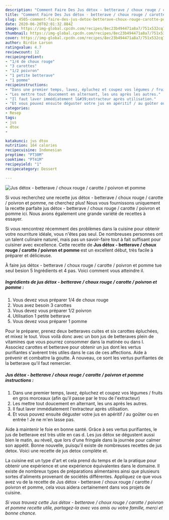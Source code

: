```yaml
---
description: "Comment Faire Des Jus détox - betterave / choux rouge / carotte / poivron et pomme"
title: "Comment Faire Des Jus détox - betterave / choux rouge / carotte / poivron et pomme"
slug: 4505-comment-faire-des-jus-detox-betterave-choux-rouge-carotte-poivron-et-pomme
date: 2020-06-20T02:01:32.884Z
image: https://img-global.cpcdn.com/recipes/8ec23b494471a8a7/751x532cq70/jus-detox-betterave-choux-rouge-carotte-poivron-et-pomme-photo-principale-de-la-recette.jpg
thumbnail: https://img-global.cpcdn.com/recipes/8ec23b494471a8a7/751x532cq70/jus-detox-betterave-choux-rouge-carotte-poivron-et-pomme-photo-principale-de-la-recette.jpg
cover: https://img-global.cpcdn.com/recipes/8ec23b494471a8a7/751x532cq70/jus-detox-betterave-choux-rouge-carotte-poivron-et-pomme-photo-principale-de-la-recette.jpg
author: Birdie Larson
ratingvalue: 4.7
reviewcount: 12
recipeingredient:
- "1/4 de choux rouge"
- "3 carottes"
- "1/2 poivron"
- "1 petite betterave"
- "1 pomme"
recipeinstructions:
- "Dans une premier temps, lavez, épluchez et coupez vos légumes / fruits en gros morceaux (afin qu&#39;il passe par le trou de l&#39;extracteur)"
- "Les mettre tout doucement en alternant, les uns après les autres."
- "Il faut laver immédiatement l&#39;extracteur après utilisation."
- "Et vous pouvez ensuite déguster votre jus en apéritif / au goûter ou en entrée ! Je ne m&#39;en lasse pas."
categories:
- Resep
tags:
- jus
- dtox
- 

katakunci: jus dtox  
nutrition: 164 calories
recipecuisine: Indonesian
preptime: "PT30M"
cooktime: "PT41M"
recipeyield: "1"
recipecategory: Dessert

---
```



![Jus détox - betterave / choux rouge / carotte / poivron et pomme](https://img-global.cpcdn.com/recipes/8ec23b494471a8a7/751x532cq70/jus-detox-betterave-choux-rouge-carotte-poivron-et-pomme-photo-principale-de-la-recette.jpg)

Si vous recherchez une recette jus détox - betterave / choux rouge / carotte / poivron et pomme, ne cherchez plus! Nous vous fournissons uniquement la recette parfaite jus détox - betterave / choux rouge / carotte / poivron et pomme ici. Nous avons également une grande variété de recettes à essayer.

Si vous rencontrez récemment des problèmes dans la cuisine pour obtenir votre nourriture idéale, vous n'êtes pas seul. De nombreuses personnes ont un talent culinaire naturel, mais pas un savoir-faire tout à fait suffisant pour cuisiner avec excellence. Cette recette de <strong> Jus détox - betterave / choux rouge / carotte / poivron et pomme </strong> est un excellent début, très facile à préparer et délicieuse.

<!--inarticleads1-->

À faire jus détox - betterave / choux rouge / carotte / poivron et pomme tue seul besion 5 Ingrédients et 4 pas. Voici comment vous atteindre il.

##### Ingrédients de jus détox - betterave / choux rouge / carotte / poivron et pomme :

1. Vous devez vous préparer 1/4 de choux rouge
1. Vous avez besoin 3 carottes
1. Vous devez vous préparer 1/2 poivron
1. Utilisation 1 petite betterave
1. Vous devez vous préparer 1 pomme


Pour le préparer, prenez deux betteraves cuites et six carottes épluchées, et mixez le tout. Vous voilà donc avec un bon jus de betteraves plein de vitamines que vous pourrez consommer dans la matinée ou dans l. Associez carottes et betterave pour obtenir un jus dont les vertus purifiantes s&#39;avèrent très utiles dans le cas de ces affections. Aide à prévenir et combattre la goutte. À nouveau, ce sont les vertus purifiantes de la betterave qu&#39;il faut remercier. 

<!--inarticleads2-->

##### Jus détox - betterave / choux rouge / carotte / poivron et pomme instructions :

1. Dans une premier temps, lavez, épluchez et coupez vos légumes / fruits en gros morceaux (afin qu&#39;il passe par le trou de l&#39;extracteur)
1. Les mettre tout doucement en alternant, les uns après les autres.
1. Il faut laver immédiatement l&#39;extracteur après utilisation.
1. Et vous pouvez ensuite déguster votre jus en apéritif / au goûter ou en entrée ! Je ne m&#39;en lasse pas.


Aide à maintenir le foie en bonne santé. Grâce à ses vertus purifiantes, le jus de betterave est très utile en cas d. Les jus détox se dégustent aussi bien le matin, au réveil, que lors d&#39;une fringale dans la journée pour calmer son appétit. Bonne nouvelle, puisqu&#39;il existe de nombreuses recettes de jus detox. Voici une recette de jus detox complète et. 

<!--inarticleads1-->

<p>
La cuisine est un type d'art et cela prend du temps et de la pratique pour obtenir une expérience et une expérience équivalentes dans le domaine. Il existe de nombreux types de préparations alimentaires ainsi que plusieurs sortes d'aliments provenant de sociétés différentes. Appliquez ce que vous avez vu de la recette de Jus détox - betterave / choux rouge / carotte / poivron et pomme, cela vous aidera certainement dans vos projets de cuisine.
</p>

<p>
<i>Si vous trouvez cette Jus détox - betterave / choux rouge / carotte / poivron et pomme recette utile, partagez-la avec vos amis ou votre famille, merci et bonne chance.</i>
</p>
